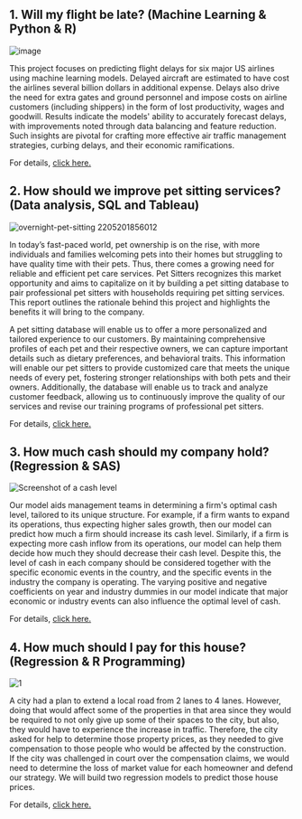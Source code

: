 ## 1. Will my flight be late? (Machine Learning & Python & R)

![image](https://github.com/user-attachments/assets/527b06c0-97db-45d2-aa3b-4f9e772eb2b1)

This project focuses on predicting flight delays for six major US airlines using machine learning models. Delayed aircraft are estimated to have cost the airlines several billion dollars in additional expense. Delays also drive the need for extra gates and ground personnel and impose costs on airline customers (including shippers) in the form of lost productivity, wages and goodwill. Results indicate the models' ability to accurately forecast delays, with improvements noted through data balancing and feature reduction. Such insights are pivotal for crafting more effective air traffic management strategies, curbing delays, and their economic ramifications.  

For details, [click here.](https://github.com/yadabasac/project/blob/main/1.%20Will%20my%20flight%20be%20late%3F%20(Maching%20Learning%20%26%20Python%20%26%20R)/README.md)

## 2. How should we improve pet sitting services? (Data analysis, SQL and Tableau)

![overnight-pet-sitting 2205201856012](https://github.com/user-attachments/assets/6b7c8d56-9015-4868-892b-0be8fa468b10)

In today’s fast-paced world, pet ownership is on the rise, with more individuals and families welcoming pets into their homes but struggling to have quality time with their pets. Thus, there comes a growing need for reliable and efficient pet care services. Pet Sitters recognizes this market opportunity and aims to capitalize on it by building a pet sitting database to pair professional pet sitters with households requiring pet sitting services. This report outlines the rationale behind this project and highlights the benefits it will bring to the company.

A pet sitting database will enable us to offer a more personalized and tailored experience to our customers. By maintaining comprehensive profiles of each pet and their respective owners, we can capture important details such as dietary preferences, and behavioral traits. This information will enable our pet sitters to provide customized care that meets the unique needs of every pet, fostering stronger relationships with both pets and their owners. Additionally, the database will enable us to track and analyze customer feedback, allowing us to continuously improve the quality of our services and revise our training programs of professional pet sitters.

For details, [click here.](https://github.com/yadabasac/project/blob/main/2.%20Pet%20Sitting%20(SQL%20%26%20Tableau)/README.md)


## 3. How much cash should my company hold? (Regression & SAS)

![Screenshot of a cash level](https://miro.medium.com/v2/resize:fit:828/format:webp/1*bL3IO7qjRrJEBnNUbXwWTA.png)

Our model aids management teams in determining a firm's optimal cash level, tailored to its unique structure. For example, if a firm wants to expand its operations, thus expecting higher sales growth, then our model can predict how much a firm should increase its cash level. Similarly, if a firm is expecting more cash inflow from its operations, our model can help them decide how much they should decrease their cash level. Despite this, the level of cash in each company should be considered together with the specific economic events in the country, and the specific events in the industry the company is operating. The varying positive and negative coefficients on year and industry dummies in our model indicate that major economic or industry events can also influence the optimal level of cash. 

For details, [click here.](https://github.com/yadabasac/project/blob/main/3.%20Estimating%20Optimal%20Cash%20Levels%20(SAS)/README.md)

## 4. How much should I pay for this house? (Regression & R Programming)

![1](https://github.com/user-attachments/assets/c5881dff-f919-402d-a7b2-827372436b8b)

A city had a plan to extend a local road from 2 lanes to 4 lanes. However, doing that would affect some of the properties in that area since they would be required to not only give up some of their spaces to the city, but also, they would have to experience the increase in traffic. Therefore, the city asked for help to determine those property prices, as they needed to give compensation to those people who would be affected by the construction. If the city was challenged in court over the compensation claims, we would need to determine the loss of market value for each homeowner and defend our strategy. We will build two regression models to predict those house prices.

For details, [click here.](https://github.com/yadabasac/project/blob/main/4.%20Predicting%20property%20prices%20with%20regression%20(R%20Programming)/Readme.md)


